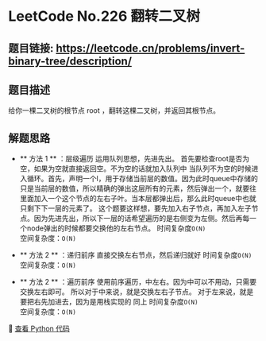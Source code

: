 # LeetCode No.226 翻转二叉树

## 题目链接: https://leetcode.cn/problems/invert-binary-tree/description/
## 题目描述
给你一棵二叉树的根节点 root ，翻转这棵二叉树，并返回其根节点。

## 解题思路
- ** 方法 1 ** ：层级遍历
运用队列思想，先进先出。
首先要检查root是否为空，如果为空就直接返回空。不为空的话就加入队列中
当队列不为空的时候进入循环。首先，声明一个l，用于存储当前层的数值。因为此时queue中存储的只是当前层的数值，所以精确的弹出这层所有的元素，然后弹出一个，就要往里面加入一个这个节点的左右子叶。当本层都弹出后，那么此时queue中也就只剩下下一层的元素了。
这个题要这样想，要先加入右子节点，再加入左子节点。因为先进先出，所以下一层的话希望遍历的是右侧变为左侧。然后再每一个node弹出的时候都要交换他的左右节点。
时间复杂度`O(N)`  
空间复杂度：`O(N)`

- ** 方法 2 ** ：递归前序
直接交换左右节点，然后递归就好
时间复杂度`O(N)`  
空间复杂度：`O(N)`

- ** 方法 2 ** ：遍历前序
使用前序遍历，中左右。因为中可以不用动，只需要交换左右即可。
所以对于中来说，就是交换左右子节点。
对于左来说，就是要把右先加进去，因为是用栈实现的
同上
时间复杂度`O(N)`  
空间复杂度：`O(N)`


📌 [查看 Python 代码](../solutions/python/No_226_翻转二叉树.py)